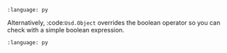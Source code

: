 ``` {literalinclude} py_usd.py
:language: py
```


Alternatively, :code:`Usd.Object` overrides the boolean operator so you can check with a simple boolean expression.


``` {literalinclude} py_usd_var1.py
:language: py
```